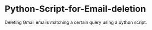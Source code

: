 # Python-Script-for-Email-deletion
Deleting Gmail emails matching a certain query using a python script.
